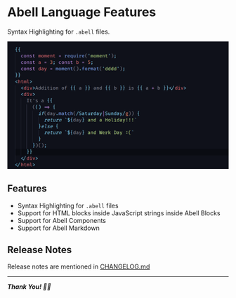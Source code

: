 # Abell Language Features

Syntax Highlighting for `.abell` files.

![Abell Example to display how syntax highlighting highlights text](images/abellexample.png)


## Features

- Syntax Highlighting for `.abell` files
- Support for HTML blocks inside JavaScript strings inside Abell Blocks
- Support for Abell Components
- Support for Abell Markdown 

## Release Notes

Release notes are mentioned in [CHANGELOG.md](CHANGELOG.md)

---

***Thank You! 🐨🎉***

